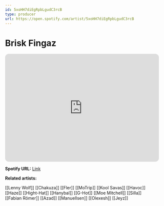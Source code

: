 ```yaml
---
id: 5xoHH7diEgRpbLgudC3rcB
type: producer
url: https://open.spotify.com/artist/5xoHH7diEgRpbLgudC3rcB
---
```

# Brisk Fingaz

<iframe style="border-radius:12px" src="https://open.spotify.com/embed/artist/5xoHH7diEgRpbLgudC3rcB" width="100%" height="352" frameBorder="0" allowfullscreen="" allow="autoplay; clipboard-write; encrypted-media; fullscreen; picture-in-picture" loading="lazy"></iframe>

**Spotify URL:** [Link](https://open.spotify.com/artist/5xoHH7diEgRpbLgudC3rcB)

**Related artists:**

[[Lenny Wolf]]
[[Chakuza]]
[[Fler]]
[[MoTrip]]
[[Kool Savas]]
[[Havoc]]
[[Haze]]
[[Hight-Hat]]
[[Hanybal]]
[[G-Hot]]
[[Moe Mitchell]]
[[Silla]]
[[Fabian Römer]]
[[Azad]]
[[Manuellsen]]
[[Olexesh]]
[[Jeyz]]

